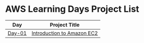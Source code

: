 # AWS Learning Days Project List 


| Day | Project Title |
|---|---|
|[Day-01](https://github.com/TheMannu/AWS-Learning-Days/tree/main/Day-01) | [Introduction to Amazon EC2](https://github.com/TheMannu/AWS-Learning-Days/blob/main/Day-01/project.md) |